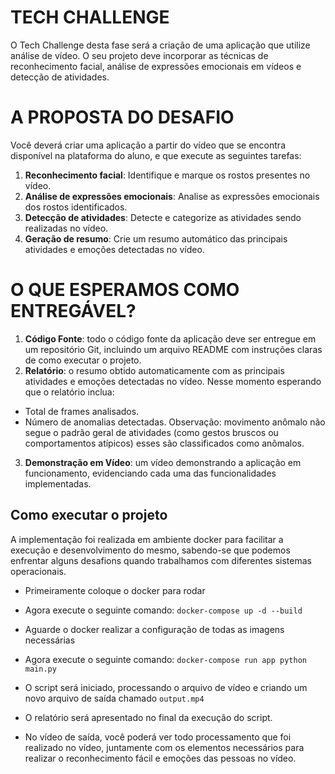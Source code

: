 # TECH CHALLENGE

O Tech Challenge desta fase será a criação de uma aplicação que utilize
análise de vídeo. O seu projeto deve incorporar as técnicas de reconhecimento
facial, análise de expressões emocionais em vídeos e detecção de atividades.

# A PROPOSTA DO DESAFIO

Você deverá criar uma aplicação a partir do vídeo que se encontra
disponível na plataforma do aluno, e que execute as seguintes tarefas:

1. **Reconhecimento facial**: Identifique e marque os rostos presentes no vídeo.
2. **Análise de expressões emocionais**: Analise as expressões emocionais dos rostos identificados.
3. **Detecção de atividades**: Detecte e categorize as atividades sendo realizadas no vídeo.
4. **Geração de resumo**: Crie um resumo automático das principais atividades e emoções detectadas no vídeo.

# O QUE ESPERAMOS COMO ENTREGÁVEL?

1. **Código Fonte**: todo o código fonte da aplicação deve ser entregue em
   um repositório Git, incluindo um arquivo README com instruções
   claras de como executar o projeto.
2. **Relatório**: o resumo obtido automaticamente com as principais
   atividades e emoções detectadas no vídeo. Nesse momento
   esperando que o relatório inclua:

- Total de frames analisados.
- Número de anomalias detectadas.
  Observação: movimento anômalo não segue o padrão geral de atividades
  (como gestos bruscos ou comportamentos atípicos) esses são classificados
  como anômalos.

3. **Demonstração em Vídeo**: um vídeo demonstrando a aplicação em
   funcionamento, evidenciando cada uma das funcionalidades
   implementadas.

## Como executar o projeto

A implementação foi realizada em ambiente docker para facilitar a execução e desenvolvimento do mesmo,
sabendo-se que podemos enfrentar alguns desafions quando trabalhamos com diferentes sistemas operacionais.

- Primeiramente coloque o docker para rodar
- Agora execute o seguinte comando: `docker-compose up -d --build`
- Aguarde o docker realizar a configuração de todas as imagens necessárias
- Agora execute o seguinte comando: `docker-compose run app python main.py`
- O script será iniciado, processando o arquivo de vídeo e criando um novo arquivo de saída chamado `output.mp4`

- O relatório será apresentado no final da execução do script.
- No vídeo de saída, você poderá ver todo processamento que foi realizado no vídeo, juntamente com os elementos necessários para realizar o reconhecimento fácil e emoções das pessoas no vídeo.
